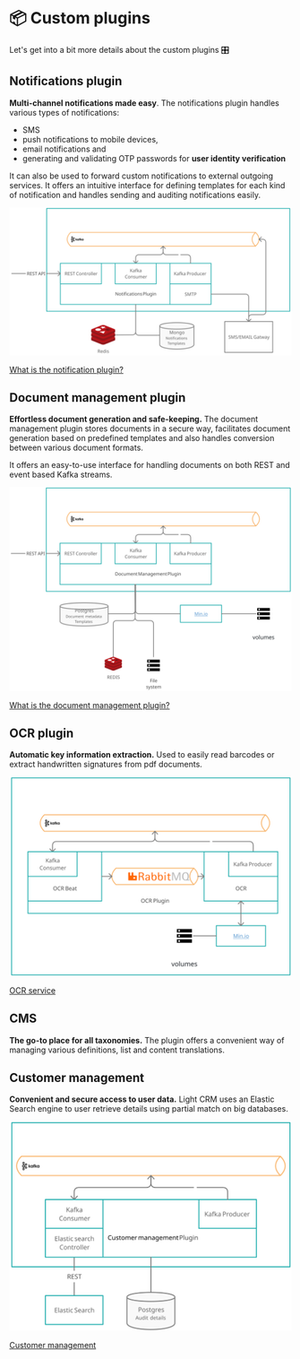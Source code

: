 # 📦 Custom plugins

Let's get into a bit more details about the custom plugins 🎛️

## Notifications plugin

**Multi-channel notifications made easy**. The notifications plugin handles various types of notifications:

* SMS
* push notifications to mobile devices,
* email notifications and
* generating and validating OTP passwords for **user identity verification**

It can also be used to forward custom notifications to external outgoing services. It offers an intuitive interface for defining templates for each kind of notification and handles sending and auditing notifications easily.

![high level architecture](../../img/custom_plugins_architecture.svg)

[What is the notification plugin?](../../../platform-deep-dive/plugins/custom-plugins/notifications-plugin/notifications-plugin.md)

## Document management plugin

**Effortless document generation and safe-keeping.** The document management plugin stores documents in a secure way, facilitates document generation based on predefined templates and also handles conversion between various document formats.

It offers an easy-to-use interface for handling documents on both REST and event based Kafka streams.

![high level architecture](../../img/document_service_architecture.svg)


[What is the document management plugin?](../../plugins/custom-plugins/documents-plugin/documents-plugin.md)


## OCR plugin

**Automatic key information extraction.** Used to easily read barcodes or extract handwritten signatures from pdf documents.

![](../../img/ocr_plugin_archi.svg)


[OCR service](../custom-plugins/ocr-plugin.md)


## CMS

**The go-to place for all taxonomies.** The plugin offers a convenient way of managing various definitions, list and content translations.

## Customer management

**Convenient and secure access to user data.** Light CRM uses an Elastic Search engine to user retrieve details using partial match on big databases.

![](../../img/crm_plugin_archi.svg)

[Customer management](./customer-management/customer-management.md)
